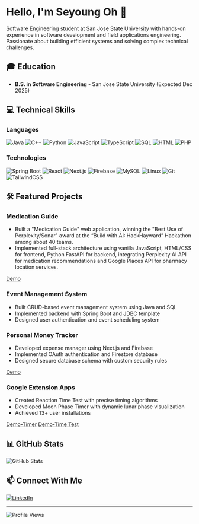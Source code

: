 # Hello, I'm Seyoung Oh 👋

Software Engineering student at San Jose State University with hands-on experience in software development and field applications engineering. Passionate about building efficient systems and solving complex technical challenges.

## 🎓 Education
- **B.S. in Software Engineering** - San Jose State University (Expected Dec 2025)

## 💻 Technical Skills

### Languages
![Java](https://img.shields.io/badge/Java-ED8B00?style=for-the-badge&logo=java&logoColor=white)
![C++](https://img.shields.io/badge/C++-00599C?style=for-the-badge&logo=c%2B%2B&logoColor=white)
![Python](https://img.shields.io/badge/Python-3776AB?style=for-the-badge&logo=python&logoColor=white)
![JavaScript](https://img.shields.io/badge/JavaScript-F7DF1E?style=for-the-badge&logo=javascript&logoColor=black)
![TypeScript](https://img.shields.io/badge/TypeScript-007ACC?style=for-the-badge&logo=typescript&logoColor=white)
![SQL](https://img.shields.io/badge/SQL-4479A1?style=for-the-badge&logo=mysql&logoColor=white)
![HTML](https://img.shields.io/badge/HTML5-E34F26?style=for-the-badge&logo=html5&logoColor=white)
![PHP](https://img.shields.io/badge/PHP-777BB4?style=for-the-badge&logo=php&logoColor=white)

### Technologies
![Spring Boot](https://img.shields.io/badge/Spring_Boot-6DB33F?style=for-the-badge&logo=spring-boot&logoColor=white)
![React](https://img.shields.io/badge/React-20232A?style=for-the-badge&logo=react&logoColor=61DAFB)
![Next.js](https://img.shields.io/badge/Next.js-000000?style=for-the-badge&logo=next.js&logoColor=white)
![Firebase](https://img.shields.io/badge/Firebase-FFCA28?style=for-the-badge&logo=firebase&logoColor=black)
![MySQL](https://img.shields.io/badge/MySQL-4479A1?style=for-the-badge&logo=mysql&logoColor=white)
![Linux](https://img.shields.io/badge/Linux-FCC624?style=for-the-badge&logo=linux&logoColor=black)
![Git](https://img.shields.io/badge/Git-F05032?style=for-the-badge&logo=git&logoColor=white)
![TailwindCSS](https://img.shields.io/badge/Tailwind_CSS-38B2AC?style=for-the-badge&logo=tailwind-css&logoColor=white)


## 🛠️ Featured Projects


### Medication Guide
- Built a "Medication Guide" web application, winning the "Best Use of Perplexity/Sonar" award at the “Build with AI: HackHayward” Hackathon among about 40 teams.
- Implemented full-stack architecture using vanilla JavaScript, HTML/CSS for frontend, Python FastAPI for backend, integrating Perplexity AI API for medication recommendations and Google Places API for pharmacy location services.

[Demo](https://medication-recommend.vercel.app/)

### Event Management System
- Built CRUD-based event management system using Java and SQL
- Implemented backend with Spring Boot and JDBC template
- Designed user authentication and event scheduling system

### Personal Money Tracker
- Developed expense manager using Next.js and Firebase
- Implemented OAuth authentication and Firestore database
- Designed secure database schema with custom security rules

[Demo](https://army-money-tracker.vercel.app/)


### Google Extension Apps
- Created Reaction Time Test with precise timing algorithms
- Developed Moon Phase Timer with dynamic lunar phase visualization
- Achieved 13+ user installations

[Demo-Timer](https://chromewebstore.google.com/detail/moon-phase-timer/kkiikiidimhmaenmpdpfgkhoahkccjhm)
[Demo-Time Test](https://chromewebstore.google.com/detail/%EB%B0%98%EC%9D%91%EC%86%8D%EB%8F%84-%ED%85%8C%EC%8A%A4%ED%8A%B8/oefdnnlfjgoagefgnhfhffjgdbgipoin)



## 📊 GitHub Stats

![GitHub Stats](https://github-readme-stats.vercel.app/api?username=driffe&show_icons=true&theme=dracula)

## 📫 Connect With Me
[![LinkedIn](https://img.shields.io/badge/LinkedIn-0077B5?style=for-the-badge&logo=linkedin&logoColor=white)](https://www.linkedin.com/in/syoh2k/)

---
![Profile Views](https://komarev.com/ghpvc/?username=driffe&color=blueviolet)
